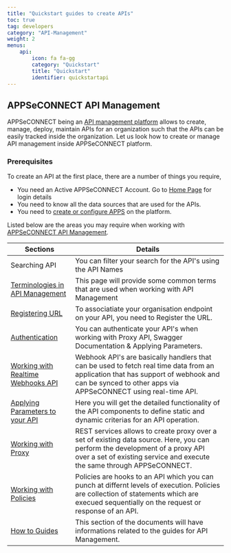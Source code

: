 ```yaml
---
title: "Quickstart guides to create APIs"
toc: true
tag: developers
category: "API-Management"
weight: 2
menus: 
    api: 
        icon: fa fa-gg
        category: "Quickstart"
        title: "Quickstart" 
        identifier: quickstartapi
---
```


## APPSeCONNECT API Management  

APPSeCONNECT being an [API management platform](/api-management/architecture-design-runtime/) allows to create, manage, deploy, maintain APIs for an organization
such that the APIs can be easily tracked inside the organization. Let us look how to create or manage API management 
inside APPSeCONNECT platform. 


### Prerequisites

To create an API at the first place, there are a number of things you require,

- You need an Active APPSeCONNECT Account. Go to [Home Page](/getting%20started/user-registration/) for login details
- You need to know all the data sources that are used for the APIs. 
- You need to [create or configure APPS](/api-management/choosing-backend-apps/) on the platform.

Listed below are the areas you may require when working with [APPSeCONNECT API Management](/api-management/overview/).

|Sections|Details|
|---|---|
|Searching API| You can filter your search for the API's using the API Names|
| [Terminologies in API Management](/api-management/Terminologies/)|This page will provide some common terms that are used when working with API Management|
| [Registering URL](/api-management/Steps-to-register-url/)| To associatiate your organisation endpoint on your API, you need to Register the URL.|
| [Authentication](/api-management/Steps-to-user-authentication/) | You can authenticate your API's when working with Proxy API, Swagger Documentation & Applying Parameters.|
| [Working with Realtime Webhooks API](/api-management/steps-to-create-webhook-endpoint/)| Webhook API's are basically handlers that can be used to fetch real time data from an application that has support of webhook and can be synced to other apps via APPSeCONNECT using real-time API.|
| [Applying Parameters to your API](/api-management/steps-to-assign-parameter-per-actionfilter/)|Here you will get the detailed functionality of the API components to define static and dynamic criterias for an API operation.|
| [Working with Proxy](/api-management/steps-to-create-proxy-endpoint/)| REST services allows to create proxy over a set of existing data source.  Here, you can perform the development of a proxy API over a set of existing service and execute the same through APPSeCONNECT.|
| [Working with Policies](/api-management/policies/)|Policies are hooks to an API which you can punch at differnt levels of execution. Policies are collection of statements which are execued sequentially on the request or response of an API.|
| [How to Guides](/api-management/configure-appseconnect-for-apis/)| This section of the documents will have informations related to the guides for API Management.|
